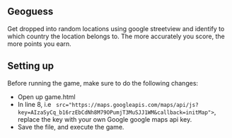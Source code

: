 ## Geoguess

Get dropped into random locations using google streetview and identify to which country the location belongs to. The more accurately you score, the more points you earn.

## Setting up

Before running the game, make sure to do the following changes:
- Open up game.html
- In line 8, i.e    ``` src="https://maps.googleapis.com/maps/api/js?key=AIzaSyCq_b16rzEbCdNh8M79OPumjT3MuSJJ1WM&callback=initMap">```, replace the key with your own Google google maps api key.
- Save the file, and execute the game.
